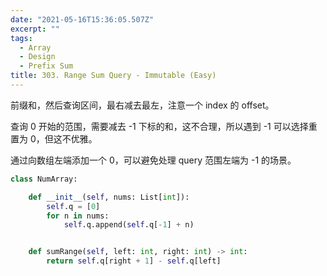 ```yaml
---
date: "2021-05-16T15:36:05.507Z"
excerpt: ""
tags:
  - Array
  - Design
  - Prefix Sum
title: 303. Range Sum Query - Immutable (Easy)
---
```


前缀和，然后查询区间，最右减去最左，注意一个 index 的 offset。

查询 0 开始的范围，需要减去 -1 下标的和，这不合理，所以遇到 -1 可以选择重置为 0，但这不优雅。

通过向数组左端添加一个 0，可以避免处理 query 范围左端为 -1 的场景。

```python
class NumArray:

    def __init__(self, nums: List[int]):
        self.q = [0]
        for n in nums:
            self.q.append(self.q[-1] + n)


    def sumRange(self, left: int, right: int) -> int:
        return self.q[right + 1] - self.q[left]
```
